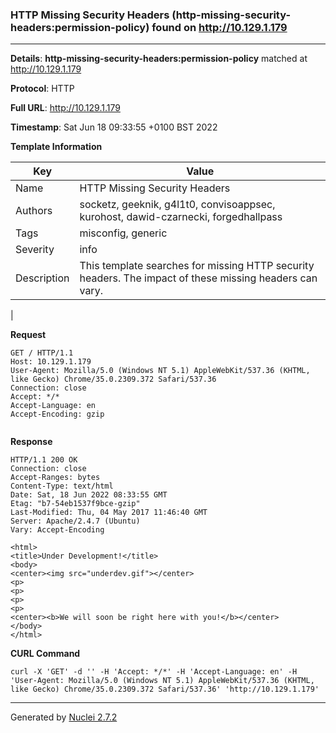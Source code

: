### HTTP Missing Security Headers (http-missing-security-headers:permission-policy) found on http://10.129.1.179
---
**Details**: **http-missing-security-headers:permission-policy**  matched at http://10.129.1.179

**Protocol**: HTTP

**Full URL**: http://10.129.1.179

**Timestamp**: Sat Jun 18 09:33:55 +0100 BST 2022

**Template Information**

| Key | Value |
|---|---|
| Name | HTTP Missing Security Headers |
| Authors | socketz, geeknik, g4l1t0, convisoappsec, kurohost, dawid-czarnecki, forgedhallpass |
| Tags | misconfig, generic |
| Severity | info |
| Description | This template searches for missing HTTP security headers. The impact of these missing headers can vary.
 |

**Request**
```http
GET / HTTP/1.1
Host: 10.129.1.179
User-Agent: Mozilla/5.0 (Windows NT 5.1) AppleWebKit/537.36 (KHTML, like Gecko) Chrome/35.0.2309.372 Safari/537.36
Connection: close
Accept: */*
Accept-Language: en
Accept-Encoding: gzip


```

**Response**
```http
HTTP/1.1 200 OK
Connection: close
Accept-Ranges: bytes
Content-Type: text/html
Date: Sat, 18 Jun 2022 08:33:55 GMT
Etag: "b7-54eb1537f9bce-gzip"
Last-Modified: Thu, 04 May 2017 11:46:40 GMT
Server: Apache/2.4.7 (Ubuntu)
Vary: Accept-Encoding

<html>
<title>Under Development!</title>
<body>
<center><img src="underdev.gif"></center>
<p>
<p>
<p>
<p>
<center><b>We will soon be right here with you!</b></center>
</body>
</html>

```


**CURL Command**
```
curl -X 'GET' -d '' -H 'Accept: */*' -H 'Accept-Language: en' -H 'User-Agent: Mozilla/5.0 (Windows NT 5.1) AppleWebKit/537.36 (KHTML, like Gecko) Chrome/35.0.2309.372 Safari/537.36' 'http://10.129.1.179'
```
---
Generated by [Nuclei 2.7.2](https://github.com/projectdiscovery/nuclei)